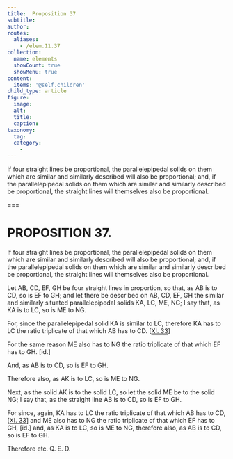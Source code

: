 ```yaml
---
title:  Proposition 37
subtitle: 
author:
routes:
  aliases:
    - /elem.11.37
collection:
  name: elements
  showCount: true
  showMenu: true
content:
  items: '@self.children'
child_type: article
figure:
  image:
  alt:
  title:
  caption:
taxonomy:
  tag:
  category:
    - 
---
```


<p><hi rend="ital">If four straight lines be proportional</hi>, <hi rend="ital">the parallelepipedal solids on them which are similar and similarly described will also be proportional; and</hi>, <hi rend="ital">if the parallelepipedal solids on them which are similar and similarly described be proportional</hi>, <hi rend="ital">the straight lines will themselves also be proportional.</hi>
      </p>

===

<h1>PROPOSITION 37.</h1>
<p><span class="ital">If four straight lines be proportional</span>, <span class="ital">the parallelepipedal solids on them which are similar and similarly described will also be proportional; and</span>, <span class="ital">if the parallelepipedal solids on them which are similar and similarly described be proportional</span>, <span class="ital">the straight lines will themselves also be proportional.</span>
      </p>

<p>Let <span class="ital">AB</span>, <span class="ital">CD</span>, <span class="ital">EF</span>, <span class="ital">GH</span> be four straight lines in proportion, so that, as <span class="ital">AB</span> is to <span class="ital">CD</span>, so is <span class="ital">EF</span> to <span class="ital">GH</span>; and let there be described on <span class="ital">AB</span>, <span class="ital">CD</span>, <span class="ital">EF</span>, <span class="ital">GH</span> the similar and similarly situated parallelepipedal solids <span class="ital">KA</span>, <span class="ital">LC</span>, <span class="ital">ME</span>, <span class="ital">NG</span>; I say that, as <span class="ital">KA</span> is to <span class="ital">LC</span>, so is <span class="ital">ME</span> to <span class="ital">NG</span>. 
      </p>

<p>For, since the parallelepipedal solid <span class="ital">KA</span> is similar to <span class="ital">LC</span>, therefore <span class="ital">KA</span> has to <span class="ital">LC</span> the ratio triplicate of that which <span class="ital">AB</span> has to <span class="ital">CD</span>. [<a href="/elem.11.33">XI. 33</a>] <pb n="359"/></p>

<p>For the same reason <span class="ital">ME</span> also has to <span class="ital">NG</span> the ratio triplicate of that which <span class="ital">EF</span> has to <span class="ital">GH</span>. [<span class="ital">id</span>.] </p>

<p>And, as <span class="ital">AB</span> is to <span class="ital">CD</span>, so is <span class="ital">EF</span> to <span class="ital">GH</span>. </p>

<p>Therefore also, as <span class="ital">AK</span> is to <span class="ital">LC</span>, so is <span class="ital">ME</span> to <span class="ital">NG</span>. </p>

<p>Next, as the solid <span class="ital">AK</span> is to the solid <span class="ital">LC</span>, so let the solid <span class="ital">ME</span> be to the solid <span class="ital">NG</span>; I say that, as the straight line <span class="ital">AB</span> is to <span class="ital">CD</span>, so is <span class="ital">EF</span> to <span class="ital">GH</span>. </p>

<p>For since, again, <span class="ital">KA</span> has to <span class="ital">LC</span> the ratio triplicate of that which <span class="ital">AB</span> has to <span class="ital">CD</span>, [<a href="/elem.11.33">XI. 33</a>] and <span class="ital">ME</span> also has to <span class="ital">NG</span> the ratio triplicate of that which <span class="ital">EF</span> has to <span class="ital">GH</span>, [<span class="ital">id</span>.] and, as <span class="ital">KA</span> is to <span class="ital">LC</span>, so is <span class="ital">ME</span> to <span class="ital">NG</span>, therefore also, as <span class="ital">AB</span> is to <span class="ital">CD</span>, so is <span class="ital">EF</span> to <span class="ital">GH</span>. </p>

<p>Therefore etc. Q. E. D.</p>
